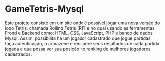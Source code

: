 # GameTetris-Mysql
Este projeto consiste em um site onde é possível jogar uma nova versão do jogo Tetris, chamada Rolling Tetris (RT) e no qual usando as ferramentas Frond e Backend como: HTML, CSS, JavaScript, PHP e banco de dados Mysql. Assim, possibilita há um jogador cadastrado que jogue partidas, faça autenticação, o armazene e recupere seus resultados de cada partida jogada e que possa ver sua posição no ranking de melhores jogadores cadastrados.
